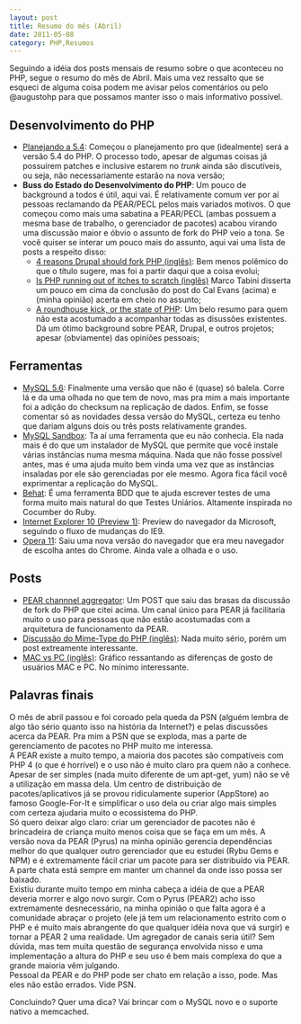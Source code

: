 ```yaml
---
layout: post
title: Resumo do mês (Abril)
date: 2011-05-08
category: PHP,Resumos
---
```


Seguindo a idéia dos posts mensais de resumo sobre o que aconteceu no
PHP, segue o resumo do mês de Abril. Mais uma vez ressalto que se
esqueci de alguma coisa podem me avisar pelos comentários ou pelo
@augustohp para que possamos manter isso o mais informativo possível.

## Desenvolvimento do PHP

-   [Planejando a 5.4](https://wiki.php.net/todo/php54): Começou o
    planejamento pro que (idealmente) será a versão 5.4 do PHP. O
    processo todo, apesar de algumas coisas já possuírem patches e
    inclusive estarem no *trunk* ainda são discutíveis, ou seja, não
    necessariamente estarão na nova versão;
-   **Buss do Estado do Desenvolvimento do PHP**: Um pouco de background
    a todos é útil, aqui vai. É relativamente comum ver por aí pessoas
    reclamando da PEAR/PECL pelos mais variados motivos. O que começou
    como mais uma sabatina a PEAR/PECL (ambas possuem a mesma base de
    trabalho, o gerenciador de pacotes) acabou virando uma discussão
    maior e óbvio o assunto de fork do PHP veio a tona. Se você quiser
    se interar um pouco mais do assunto, aqui vai uma lista de posts a
    respeito disso:
    -   [4 reasons Drupal should fork PHP
        (inglês)][1]:
        Bem menos polêmico do que o título sugere, mas foi a partir
        daqui que a coisa evolui;
    -   [Is PHP running out of itches to scratch
        (inglês)][tabini]
        Marco Tabini disserta um pouco em cima da conclusão do post do
        Cal Evans (acima) e (minha opinião) acerta em cheio no assunto;
    -   [A roundhouse kick, or the state of
        PHP](https://till.klampaeckel.de/blog/archives/150-A-roundhouse-kick,-or-the-state-of-PHP.html):
        Um belo resumo para quem não esta acostumado a acompanhar todas
        as disussões existentes. Dá um ótimo background sobre PEAR,
        Drupal, e outros projetos; apesar (obviamente) das opiniões
        pessoais;

## Ferramentas

-   [MySQL
    5.6][3]:
    Finalmente uma versão que não é (quase) só balela. Corre lá e da uma
    olhada no que tem de novo, mas pra mim a mais importante foi a
    adição do checksum na replicação de dados. Enfim, se fosse comentar
    só as novidades dessa versão do MySQL, certeza eu tenho que dariam
    alguns dois ou três posts relativamente grandes.
-   [MySQL Sandbox][ms]: Ta aí uma
    ferramenta que eu não conhecia. Ela nada mais é do que um instalador
    de MySQL que permite que você instale várias instâncias numa mesma
    máquina. Nada que não fosse possível antes, mas é uma ajuda muito
    bem vinda uma vez que as instâncias insaladas por ele são
    gerenciadas por ele mesmo. Agora fica fácil você exprimentar a
    replicação do MySQL.
-   [Behat](https://behat.org/): É uma ferramenta BDD que te ajuda
    escrever testes de uma forma muito mais natural do que Testes
    Uniários. Altamente inspirada no Cocumber do Ruby.
-   [Internet Explorer 10
    (Preview 1)][2]:
    Preview do navegador da Microsoft, seguindo o fluxo de mudanças do
    IE9.
-   [Opera 11](https://www.opera.com): Saiu uma nova versão do
    navegador que era meu navegador de escolha antes do Chrome. Ainda
    vale a olhada e o uso.

## Posts

-   [PEAR channnel
    aggregator][4]:
    Um POST que saiu das brasas da discussão de fork do PHP que citei
    acima. Um canal único para PEAR já facilitaria muito o uso para
    pessoas que não estão acostumadas com a arquitetura de funcionamento
    da PEAR.
-   [Discussão do Mime-Type do PHP
    (inglês)](https://cweiske.de/tagebuch/php-mimetype.htm): Nada muito
    sério, porém um post extreamente interessante.
-   [MAC vs PC
    (inglês)](https://mashable.com/2011/04/23/mac-vs-pc-infographic/):
    Gráfico ressantando as diferenças de gosto de usuários MAC e PC. No
    mínimo interessante.

## Palavras finais

O mês de abril passou e foi coroado pela queda da PSN (alguém lembra de
algo tão sério quanto isso na história da Internet?) e pelas discussões
acerca da PEAR. Pra mim a PSN que se exploda, mas a parte de
gerenciamento de pacotes no PHP muito me interessa.\
A PEAR existe a muito tempo, a maioria dos pacotes são compatíveis com
PHP 4 (o que é horrível) e o uso não é muito claro pra quem não a
conhece. Apesar de ser simples (nada muito diferente de um apt-get, yum)
não se vê a utilização em massa dela. Um centro de distribuição de
pacotes/aplicativos já se provou ridiculamente superior (AppStore) ao
famoso Google-For-It e simplificar o uso dela ou criar algo mais simples
com certeza ajudaria muito o ecossistema do PHP.\
Só quero deixar algo claro: criar um gerenciador de pacotes não é
brincadeira de criança muito menos coisa que se faça em um mês. A versão
nova da PEAR (Pyrus) na minha opinião gerencia dependências melhor do
que qualquer outro gerenciador que eu estudei (Rybu Gems e NPM) e é
extremamente fácil criar um pacote para ser distribuído via PEAR. A
parte chata está sempre em manter um channel da onde isso possa ser
baixado.\
Existiu durante muito tempo em minha cabeça a idéia de que a PEAR
deveria morrer e algo novo surgir. Com o Pyrus (PEAR2) acho isso
extremamente desnecessário, na minha opinião o que falta agora é a
comunidade abraçar o projeto (ele já tem um relacionamento estrito com o
PHP e é muito mais abrangente do que qualquer idéia nova que vá surgir)
e tornar a PEAR 2 uma realidade. Um agregador de canais seria útil? Sem
dúvida, mas tem muita questão de segurança envolvida nisso e uma
implementação a altura do PHP e seu uso é bem mais complexa do que a
grande maioria vêm julgando.\
Pessoal da PEAR e do PHP pode ser chato em relação a isso, pode. Mas
eles não estão errados. Vide PSN.

Concluindo? Quer uma dica? Vai brincar com o MySQL novo e o suporte
nativo a memcached.

[tabini]: https://web.archive.org/web/20121205090627/blog.tabini.ca/2011/04/is-php-running-out-of-itches-to-scratch/
[ms]: https://web.archive.org/web/20230405092001/mysqlsandbox.net/news.html
[1]: https://web.archive.org/web/20211204111256/blog.calevans.com/2011/04/07/four-reasons-why-drupal-should-fork-php/
[2]: https://web.archive.org/web/20121222212147/blogs.msdn.com:80/b/ie/archive/2011/04/12/native-html5-first-ie10-platform-preview-available-for-download.aspx
[3]: https://web.archive.org/web/20121226095652/dev.mysql.com:80/tech-resources/articles/whats-new-in-mysql-5.6.html
[4]: https://web.archive.org/web/20120815012456/blog.stuartherbert.com:80/php/2011/04/09/gathering-requirements-for-a-pear-channel-aggregator/
